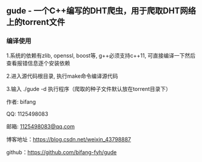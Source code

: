 ## gude - 一个C++编写的DHT爬虫，用于爬取DHT网络上的torrent文件


### 编译使用

1.系统的依赖有zlib, openssl, boost等, g++必须支持c++11, 可直接编译一下然后查看报错信息逐个安装依赖

2.进入源代码根目录, 执行make命令编译源代码

3.输入 ./gude -d 执行程序（爬取的种子文件默认放在torrent目录下）



作者: bifang

QQ: 1125498083

邮箱: 1125498083@qq.com

博客地址：https://blog.csdn.net/weixin_43798887

github：https://github.com/bifang-fyh/gude

